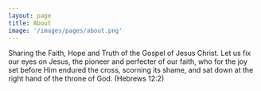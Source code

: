 ```yaml
---
layout: page
title: About
image: '/images/pages/about.png'
---
```


Sharing the Faith, Hope and Truth of the Gospel of Jesus Christ. Let us fix our eyes on Jesus, the pioneer and perfecter of our faith, who for the joy set before Him endured the cross, scorning its shame, and sat down at the right hand of the throne of God. (Hebrews 12:2)
